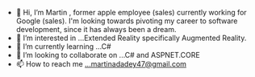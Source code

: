 - 👋 Hi, I’m Martin , former apple employee (sales) currently working  for Google (sales). I'm looking towards pivoting my career to software development, since it has always been a dream. 
- 👀 I’m interested in ...Extended Reality specifically Augmented Reality.
- 🌱 I’m currently learning ...C#
- 💞️ I’m looking to collaborate on ...C# and ASPNET.CORE
- 📫 How to reach me ...martinadadey47@gmail.com

<!---
marm0nt/marm0nt is a ✨ special ✨ repository because its `README.md` (this file) appears on your GitHub profile.
You can click the Preview link to take a look at your changes.
--->
